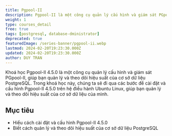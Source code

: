 ```yaml
---
title: Pgpool-II
description: Pgpool-II là một công cụ quản lý cấu hình và giám sát PGpool-II, giúp bạn quản lý và theo dõi hiệu suất của cơ sở dữ liệu PostgreSQL. Trong khoá học này, chúng ta sẽ đi qua các bước để cài đặt và cấu hình Pgpool-II 4.5.0 trên hệ điều hành Ubuntu Linux, giúp bạn quản lý và theo dõi hiệu suất của cơ sở dữ liệu của mình.
weight: 1
type: courses_detail
free: true
tags: [postgresql, database-dministrator]
deprecated: true
featuredImage: /series-banner/pgpool-ii.webp
lastmod: 2024-02-20T19:23:30.000Z
updated: 2024-02-20T19:23:30.000Z
author: DUY TRAN
---
```


Khoá học Pgpool-II 4.5.0 là một công cụ quản lý cấu hình và giám sát PGpool-II, giúp bạn quản lý và theo dõi hiệu suất của cơ sở dữ liệu PostgreSQL. Trong khoá học này, chúng ta sẽ đi qua các bước để cài đặt và cấu hình Pgpool-II 4.5.0 trên hệ điều hành Ubuntu Linux, giúp bạn quản lý và theo dõi hiệu suất của cơ sở dữ liệu của mình.

## Mục tiêu

-   Hiểu cách cài đặt và cấu hình Pgpool-II 4.5.0
-   Biết cách quản lý và theo dõi hiệu suất của cơ sở dữ liệu PostgreSQL
